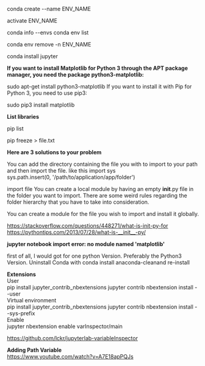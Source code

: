 conda create --name ENV_NAME

activate ENV_NAME

conda info --envs
conda env list

conda env remove -n ENV_NAME


conda install jupyter

**If you want to install Matplotlib for Python 3 through the APT package manager, you need the package python3-matplotlib:**

sudo apt-get install python3-matplotlib
If you want to install it with Pip for Python 3, you need to use pip3:

sudo pip3 install matplotlib


**List libraries**

pip list 

pip freeze  > file.txt



**Here are 3 solutions to your problem**

You can add the directory containing the file you with to import to your path and then import the file. like this
import sys  
sys.path.insert(0, '/path/to/application/app/folder')

import file
You can create a local module by having an empty __init__.py file in the folder you want to import. There are some weird rules regarding the folder hierarchy that you have to take into consideration.

You can create a module for the file you wish to import and install it globally.

https://stackoverflow.com/questions/448271/what-is-init-py-for
https://pythontips.com/2013/07/28/what-is-__init__-py/


**jupyter notebook import error: no module named 'matplotlib'**

first of all, I would got for one python Version. Preferably the Python3 Version. Uninstall Conda with conda install anaconda-cleanand re-install

**Extensions**<br>
User<br>
pip install jupyter_contrib_nbextensions
jupyter contrib nbextension install --user
<br>Virtual environment<br>
pip install jupyter_contrib_nbextensions
jupyter contrib nbextension install --sys-prefix
<br>Enable<br>
jupyter nbextension enable varInspector/main


https://github.com/lckr/jupyterlab-variableInspector

**Adding Path Variable** <br>
https://www.youtube.com/watch?v=A7E18apPQJs